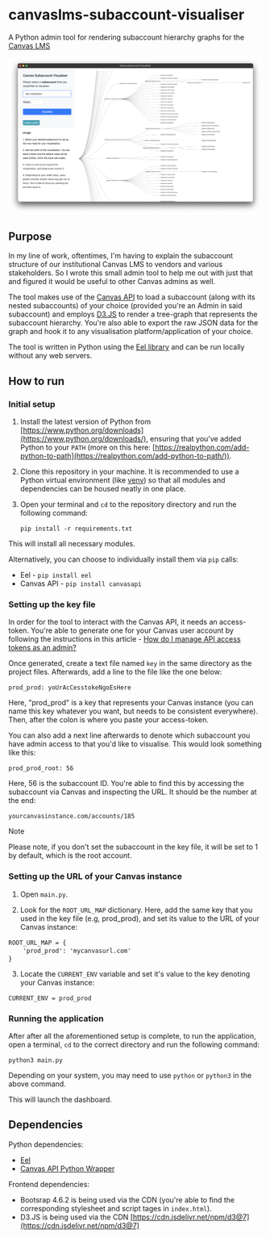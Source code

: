# canvaslms-subaccount-visualiser
A Python admin tool for rendering subaccount hierarchy graphs for the [Canvas LMS](https://www.instructure.com/en-au/canvas)

![first version screenshot](/git_assets/sgrab_1.png)

## Purpose
In my line of work, oftentimes, I'm having to explain the subaccount structure of our institutional Canvas LMS to vendors and various stakeholders. So I wrote this small admin tool to help me out with just that and figured it would be useful to other Canvas admins as well. 

The tool makes use of the [Canvas API](https://canvas.instructure.com/doc/api/) to load a subaccount (along with its nested subaccounts) of your choice (provided you're an Admin in said subaccount) and employs [D3.JS](https://d3js.org/) to render a tree-graph that represents the subaccount hierarchy. You're also able to export the raw JSON data for the graph and hook it to any visualisation platform/application of your choice.

The tool is written in Python using the [Eel library](https://github.com/python-eel/Eel) and can be run locally without any web servers.

## How to run

### Initial setup 
1. Install the latest version of Python from [https://www.python.org/downloads](https://www.python.org/downloads/), ensuring that you've added Python to your `PATH` (more on this here: [https://realpython.com/add-python-to-path](https://realpython.com/add-python-to-path/)). 

2. Clone this repository in your machine. It is recommended to use a Python virtual environment (like [venv](https://docs.python.org/3/library/venv.html)) so that all modules and dependencies can be housed neatly in one place.

3. Open your terminal and `cd` to the repository directory and run the following command:

    ```
    pip install -r requirements.txt
    ```

This will install all necessary modules. 

Alternatively, you can choose to individually install them via `pip` calls:

- Eel - `pip install eel`
- Canvas API - `pip install canvasapi`


### Setting up the key file
In order for the tool to interact with the Canvas API, it needs an access-token. You're able to generate one for your Canvas user account by following the instructions in this article - [How do I manage API access tokens as an admin?](https://community.canvaslms.com/t5/Admin-Guide/How-do-I-manage-API-access-tokens-as-an-admin/ta-p/89)

Once generated, create a text file named `key` in the same directory as the project files. Afterwards, add a line to the file like the one below:

```
prod_prod: yoUrAcCesstokeNgoEsHere
```

Here, "prod_prod" is a key that represents your Canvas instance (you can name this key whatever you want, but needs to be consistent everywhere). Then, after the colon is where you paste your access-token.   

You can also add a next line afterwards to denote which subaccount you have admin access to that you'd like to visualise. This would look something like this:

```
prod_prod_root: 56
```

Here, 56 is the subaccount ID. You're able to find this by accessing the subaccount via Canvas and inspecting the URL. It should be the number at the end:

```
yourcanvasinstance.com/accounts/185
```

> [!NOTE]
> Please note, if you don't set the subaccount in the key file, it will be set to 1 by default, which is the root account. 


### Setting up the URL of your Canvas instance
1. Open `main.py`.

2. Look for the `ROOT_URL_MAP` dictionary. Here, add the same key that you used in the key file (e.g, prod_prod), and set its value to the URL of your Canvas instance:

```
ROOT_URL_MAP = {
    'prod_prod': 'mycanvasurl.com'
}
```

3. Locate the `CURRENT_ENV` variable and set it's value to the key denoting your Canvas instance:

```
CURRENT_ENV = prod_prod
```

### Running the application
After after all the aforementioned setup is complete, to run the application, open a terminal, `cd` to the correct directory and run the following command:

```
python3 main.py
```

Depending on your system, you may need to use `python` or `python3` in the above command. 

This will launch the dashboard. 

## Dependencies

Python dependencies:
- [Eel](https://github.com/python-eel/Eel) 
- [Canvas API Python Wrapper](https://canvasapi.readthedocs.io/en/stable/getting-started.html)

Frontend dependencies:
- Bootsrap 4.6.2 is being used via the CDN (you're able to find the corresponding stylesheet and script tages in  `index.html`). 
- D3.JS is being used via the CDN [https://cdn.jsdelivr.net/npm/d3@7](https://cdn.jsdelivr.net/npm/d3@7)
